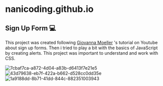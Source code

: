 # nanicoding.github.io
## Sign Up Form 💻
This project was created following  [Giovanna Moeller](https://github.com/giovannamoeller) 's tutorial on Youtube about sign up forms. Then i tried to play a bit with the basics of JavaScript by creating alerts.
This project was important to understand and work with CSS.

 ![7cbaf7ca-a872-4d04-a83b-d6413f7e21e5](https://user-images.githubusercontent.com/79232539/113324166-2d4f2c80-92ed-11eb-9844-9de5f758babf.jpg)
![43d79638-eb7f-422a-b662-d528cc0dd35e](https://user-images.githubusercontent.com/79232539/113324167-2d4f2c80-92ed-11eb-8a61-91d05432c898.jpg)
![1a9188dd-8b71-41dd-844c-882351003943](https://user-images.githubusercontent.com/79232539/113324168-2d4f2c80-92ed-11eb-840d-1e1da1e4372f.jpg)

